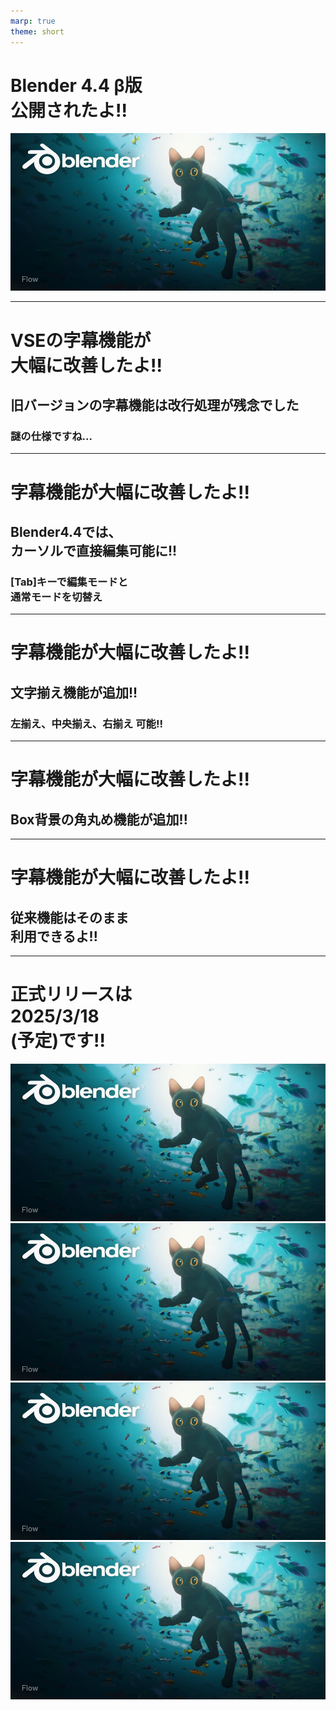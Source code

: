 ```yaml
---
marp: true
theme: short
---
```


<!-- _class: first -->

# Blender 4.4 β版<br/>公開されたよ!!

![bg](./images/sample_cover.jpeg)

<!--
Blender4.4のベータ版が公開されよ!!

今回は、そのなかの動画編集関連の新機能を紹介するよ!!
 -->

---

# VSEの字幕機能が<br>大幅に改善したよ!!

## 旧バージョンの字幕機能は改行処理が残念でした

### 謎の仕様ですね...

<!--
旧バージョンでは、字幕を改行するには、改行したい位置に空白を挿入後に、
行の幅を調整する必要がありました。

謎の仕様ですね。
 -->

---

# 字幕機能が大幅に改善したよ!!

## Blender4.4では、<br>カーソルで直接編集可能に!!

### [Tab]キーで編集モードと<br>通常モードを切替え

<!--
新バージョンでは、タブキーを押すと字幕の編集モードになり、
テキストを普通に編集できるようになりました。
もちろん改行もできます。やったね!!

もう一度Tabキーを押すと通常モードに戻ります。
 -->

---

# 字幕機能が大幅に改善したよ!!

## 文字揃え機能が追加!!

### 左揃え、中央揃え、右揃え 可能!!

<!--
文字揃えもできるようになりました。

いままで、センタリングできませんでした。
 -->

---

# 字幕機能が大幅に改善したよ!!

## Box背景の角丸め機能が追加!!

<!--
さらに、Box背景の角丸めも追加されました。
 -->

---

# 字幕機能が大幅に改善したよ!!

## 従来機能はそのまま<br>利用できるよ!!

<!--
従来の縁取りや影つけはそのまま利用できます。
字幕機能が十分まともになりましたね!
 -->

---

<!-- _class: last -->

# 正式リリースは<br/>2025/3/18<br/>(予定)です!!

![bg vertical blur:6px](./images/sample_cover.jpeg)
![bg blur:6px](./images/sample_cover.jpeg)
![bg blur:6px](./images/sample_cover.jpeg)
![bg blur:6px](./images/sample_cover.jpeg)

<!--
正式リリースは2025年3月18日の予定です!!
他にも多くの機能が追加されています。楽しみですね。
 -->
